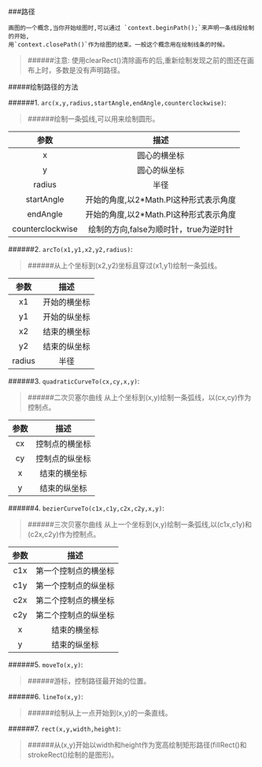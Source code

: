 ###路径

	画图的一个概念,当你开始绘图时,可以通过 `context.beginPath();`来声明一条线段绘制的开始,
	用`context.closePath()`作为绘图的结束。一般这个概念用在绘制线条的时候。

> ######注意: 使用clearRect()清除画布的后,重新绘制发现之前的图还在画布上时，多数是没有声明路径。

#####绘制路径的方法

######1. `arc(x,y,radius,startAngle,endAngle,counterclockwise)`: 
> ######绘制一条弧线,可以用来绘制圆形。


|参数|描述|
|:---:|:---:|
|x|圆心的横坐标|
|y|圆心的纵坐标|
|radius|半径|
|startAngle|开始的角度,以2*Math.PI这种形式表示角度|
|endAngle|开始的角度,以2*Math.PI这种形式表示角度|
|counterclockwise|绘制的方向,false为顺时针，true为逆时针|


######2. `arcTo(x1,y1,x2,y2,radius)`: 
> ######从上个坐标到(x2,y2)坐标且穿过(x1,y1)绘制一条弧线。


|参数|描述|
|:---:|:---:|
|x1|开始的横坐标|
|y1|开始的纵坐标|
|x2|结束的横坐标|
|y2|结束的纵坐标|
|radius|半径|


######3. `quadraticCurveTo(cx,cy,x,y)`:
> ######二次贝塞尔曲线 从上个坐标到(x,y)绘制一条弧线，以(cx,cy)作为控制点。


|参数|描述|
|:---:|:---:|
|cx|控制点的横坐标|
|cy|控制点的纵坐标|
|x|结束的横坐标|
|y|结束的纵坐标|


######4. `bezierCurveTo(c1x,c1y,c2x,c2y,x,y)`:
> ######三次贝塞尔曲线 从上一个坐标到(x,y)绘制一条弧线,以(c1x,c1y)和(c2x,c2y)作为控制点。


|参数|描述|
|:---:|:---:|
|c1x|第一个控制点的横坐标|
|c1y|第一个控制点的纵坐标|
|c2x|第二个控制点的横坐标|
|c2y|第二个控制点的纵坐标|
|x|结束的横坐标|
|y|结束的纵坐标|


######5. `moveTo(x,y)`:
> ######游标，控制路径最开始的位置。


######6. `lineTo(x,y)`: 
> ######绘制从上一点开始到(x,y)的一条直线。


######7. `rect(x,y,width,height)`: 
> ######从(x,y)开始以width和height作为宽高绘制矩形路径(fillRect()和strokeRect()绘制的是图形)。




